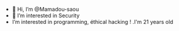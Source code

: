 - 👋 Hi, I’m @Mamadou-saou
- 👀 I’m interested in Security
- I’m interested in programming, éthical hacking !
.I'm 21 years old
<!---
Mamadou-saou10/Mamadou-saou10 is a ✨ special ✨ repository because its `README.md` (this file) appears on your GitHub profile.
You can click the Preview link to take a look at your changes.
--->
